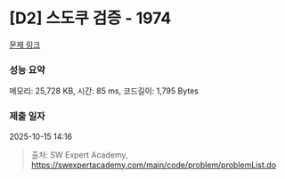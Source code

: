 # [D2] 스도쿠 검증 - 1974 

[문제 링크](https://swexpertacademy.com/main/code/problem/problemDetail.do?contestProbId=AV5Psz16AYEDFAUq) 

### 성능 요약

메모리: 25,728 KB, 시간: 85 ms, 코드길이: 1,795 Bytes

### 제출 일자

2025-10-15 14:16



> 출처: SW Expert Academy, https://swexpertacademy.com/main/code/problem/problemList.do